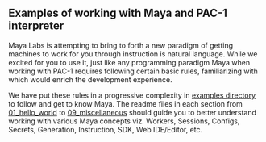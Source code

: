 ## Examples of working with Maya and PAC-1 interpreter

Maya Labs is attempting to bring to forth a new paradigm of getting machines to work for you through instruction is natural language. While we excited for you to use it, just like any programming paradigm Maya when working with PAC-1 requires following certain basic rules, familiarizing with which would enrich the development experience.

We have put these rules in a progressive complexity in [examples directory](/examples) to follow and get to know Maya. The readme files in each section from [01_hello_world](/examples/01_hello_world/) to [09_miscellaneous](/examples/09_miscellaenous/) should guide you to better understand working with various Maya concepts viz. Workers, Sessions, Configs, Secrets, Generation, Instruction, SDK, Web IDE/Editor, etc. 